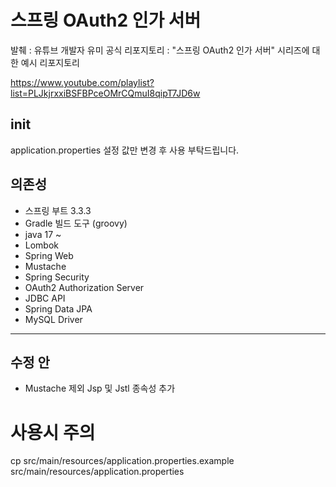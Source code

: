 # 스프링 OAuth2 인가 서버

발췌 : 유튜브 개발자 유미 공식 리포지토리 : "스프링 OAuth2 인가 서버" 시리즈에 대한 예시 리포지토리

https://www.youtube.com/playlist?list=PLJkjrxxiBSFBPceOMrCQmuI8qipT7JD6w

## init

application.properties 설정 값만 변경 후 사용 부탁드립니다.

## 의존성
- 스프링 부트 3.3.3
- Gradle 빌드 도구 (groovy)
- java 17 ~
- Lombok
- Spring Web
- Mustache
- Spring Security
- OAuth2 Authorization Server
- JDBC API
- Spring Data JPA
- MySQL Driver

---


## 수정 안 
- Mustache 제외 Jsp 및 Jstl 종속성 추가


# 사용시 주의 

cp src/main/resources/application.properties.example src/main/resources/application.properties
